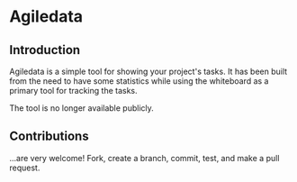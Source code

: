 # Agiledata

## Introduction

Agiledata is a simple tool for showing your project's tasks. It has been built from the need to have some statistics
while using the whiteboard as a primary tool for tracking the tasks.

The tool is no longer available publicly.

## Contributions

...are very welcome! Fork, create a branch, commit, test, and make a pull request.
